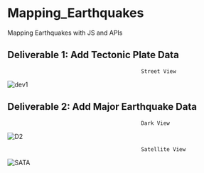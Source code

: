 # Mapping_Earthquakes
Mapping Earthquakes with JS and APIs


## Deliverable 1: Add Tectonic Plate Data

                                              Street View
![dev1](https://user-images.githubusercontent.com/58860105/141715391-865a6931-2cb5-4f47-8451-2186ded86328.PNG)



## Deliverable 2: Add Major Earthquake Data

                                              Dark View 
![D2](https://user-images.githubusercontent.com/58860105/141719715-6ac8ce97-13b0-445e-849a-5d9560c7e0e7.PNG)


                                              Satellite View 
![SATA](https://user-images.githubusercontent.com/58860105/141720013-4d0f4d03-b7aa-450e-b5a2-bac419401e5c.PNG)
